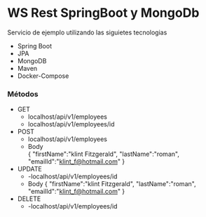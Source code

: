 # WS Rest SpringBoot y MongoDb

Servicio de ejemplo utilizando las siguietes tecnologias

- Spring Boot
- JPA
- MongoDB
- Maven
- Docker-Compose

### Métodos

- GET
  - localhost/api/v1/employees
  - localhost/api/v1/employees/id
- POST
  - localhost/api/v1/employees
  - Body  
     {
    "firstName":"klint Fitzgerald",
    "lastName":"roman",
    "emailId":"klint_f@hotmail.com"
    }
- UPDATE
  - -localhost/api/v1/employees/id
  - Body
    {
    "firstName":"klint Fitzgerald",
    "lastName":"roman",
    "emailId":"klint_f@hotmail.com"
    }
- DELETE
  - -localhost/api/v1/employees/id
